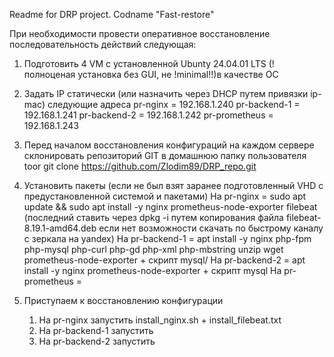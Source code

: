 Readme for DRP project.
Codname "Fast-restore"

При необходимости провести оперативное восстановление последовательность действий следующая:

1) Подготовить 4 VM с установленной Ubunty 24.04.01 LTS (!полноценая установка без GUI, не !minimal!!)в качестве ОС
   
2) Задать IP статически (или назначить через DHCP путем привязки ip-mac) следующие адреса
   pr-nginx = 192.168.1.240
   pr-backend-1 = 192.168.1.241
   pr-backend-2 = 192.168.1.242
   pr-prometheus = 192.168.1.243

3) Перед началом восстановления конфигураций  на каждом сервере склонировать репозиторий GIT в домашнюю папку пользователя toor
   git clone https://github.com/Zlodim89/DRP_repo.git
   
4) Установить пакеты (если не был взят заранее подготовленный VHD с предустановленной системой и пакетами)
   На pr-nginx = sudo apt update && sudo apt install -y nginx prometheus-node-exporter filebeat (последний ставить через dpkg -i путем копирования файла filebeat-8.19.1-amd64.deb если нет возможности скачать по быстрому каналу с зеркала на yandex)
   На pr-backend-1 = apt install -y  nginx php-fpm php-mysql php-curl php-gd php-xml php-mbstring unzip wget prometheus-node-exporter + скрипт mysql/
   На pr-backend-2 = apt install -y  nginx  prometheus-node-exporter + скрипт mysql
   На pr-prometheus = 
   
5) Приступаем к восстановлению конфигурации
   1. На pr-nginx запустить install_nginx.sh + install_filebeat.txt
   2. На pr-backend-1 запустить 
   3. На pr-backend-2 запустить 
